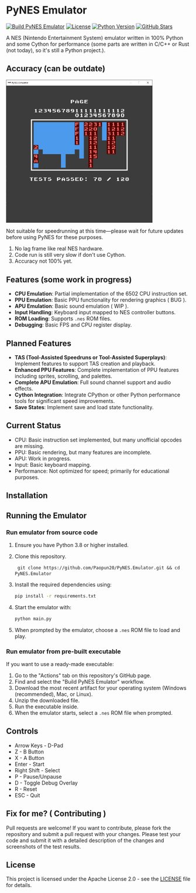 # PyNES Emulator

[![Build PyNES Emulator](https://github.com/Paopun20/PyNES.Emulator/actions/workflows/build.yml/badge.svg?branch=main)](https://github.com/Paopun20/PyNES.Emulator/actions/workflows/build.yml) [![License](https://img.shields.io/badge/License-Apache_2.0-blue.svg)](https://opensource.org/licenses/Apache-2.0) [![Python Version](https://img.shields.io/badge/Python-3.13%2B-blue.svg)](https://www.python.org/downloads/) [![GitHub Stars](https://img.shields.io/github/stars/Paopun20/PyNES.Emulator.svg?style=social&label=Star)](https://github.com/Paopun20/PyNES.Emulator)

A NES (Nintendo Entertainment System) emulator written in 100% Python and some Cython for performance (some parts are written in C/C++ or Rust (not today), so it's still a Python project.).

## Accuracy (can be outdate)

<div style="display: flex; gap: 10px;">
    <img src="./assets/screenshot/testshot 2025-10-17 195053.png" width="400" alt="PyNES Test"/>
</div>

Not suitable for speedrunning at this time—please wait for future updates before using PyNES for these purposes.

1. No lag frame like real NES hardware.
2. Code run is still very slow if don't use Cython.
3. Accuracy not 100% yet.

## Features (some work in progress)

- **CPU Emulation**: Partial implementation of the 6502 CPU instruction set.
- **PPU Emulation**: Basic PPU functionality for rendering graphics ( BUG ).
- **APU Emulation**: Basic sound emulation ( WIP ).
- **Input Handling**: Keyboard input mapped to NES controller buttons.
- **ROM Loading**: Supports `.nes` ROM files.
- **Debugging**: Basic FPS and CPU register display.

## Planned Features

- **TAS (Tool-Assisted Speedruns or Tool-Assisted Superplays)**: Implement features to support TAS creation and playback.
- **Enhanced PPU Features**: Complete implementation of PPU features including sprites, scrolling, and palettes.
- **Complete APU Emulation**: Full sound channel support and audio effects.
- **Cython Integration**: Integrate CPython or other Python performance tools for significant speed improvements.
- **Save States**: Implement save and load state functionality.

## Current Status

- CPU: Basic instruction set implemented, but many unofficial opcodes are missing.
- PPU: Basic rendering, but many features are incomplete.
- APU: Work in progress.
- Input: Basic keyboard mapping.
- Performance: Not optimized for speed; primarily for educational purposes.

## Installation

## Running the Emulator

### Run emulator from source code

1. Ensure you have Python 3.8 or higher installed.
2. Clone this repository.
   ```
    git clone https://github.com/Paopun20/PyNES.Emulator.git && cd PyNES.Emulator
   ```

3. Install the required dependencies using:
   ```bash
   pip install -r requirements.txt
   ```

4. Start the emulator with:
   ```bash
   python main.py
   ```

5. When prompted by the emulator, choose a `.nes` ROM file to load and play.

### Run emulator from pre-built executable

If you want to use a ready-made executable:

1. Go to the "Actions" tab on this repository's GitHub page.
2. Find and select the "Build PyNES Emulator" workflow.
3. Download the most recent artifact for your operating system (Windows (recommended), Mac, or Linux).
4. Unzip the downloaded file.
5. Run the executable inside.
6. When the emulator starts, select a `.nes` ROM file when prompted.

## Controls

- Arrow Keys - D-Pad
- Z - B Button
- X - A Button
- Enter - Start
- Right Shift - Select
- P - Pause/Unpause
- D - Toggle Debug Overlay
- R - Reset
- ESC - Quit

## Fix for me? ( Contributing )

Pull requests are welcome! If you want to contribute, please fork the repository and submit a pull request with your changes. Please test your code and submit it with a detailed description of the changes and screenshots of the test results.

## License

This project is licensed under the Apache License 2.0 - see the [LICENSE](LICENSE.md) file for details.

